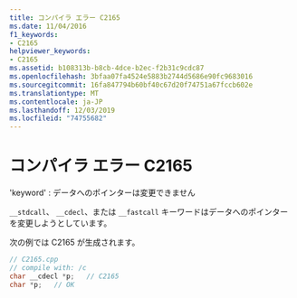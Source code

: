 ```yaml
---
title: コンパイラ エラー C2165
ms.date: 11/04/2016
f1_keywords:
- C2165
helpviewer_keywords:
- C2165
ms.assetid: b108313b-b8cb-4dce-b2ec-f2b31c9cdc87
ms.openlocfilehash: 3bfaa07fa4524e5883b2744d5686e90fc9683016
ms.sourcegitcommit: 16fa847794b60bf40c67d20f74751a67fccb602e
ms.translationtype: MT
ms.contentlocale: ja-JP
ms.lasthandoff: 12/03/2019
ms.locfileid: "74755682"
---
```

# <a name="compiler-error-c2165"></a>コンパイラ エラー C2165

'keyword' : データへのポインターは変更できません

`__stdcall`、 `__cdecl`、または `__fastcall` キーワードはデータへのポインターを変更しようとしています。

次の例では C2165 が生成されます。

```cpp
// C2165.cpp
// compile with: /c
char __cdecl *p;   // C2165
char *p;   // OK
```
